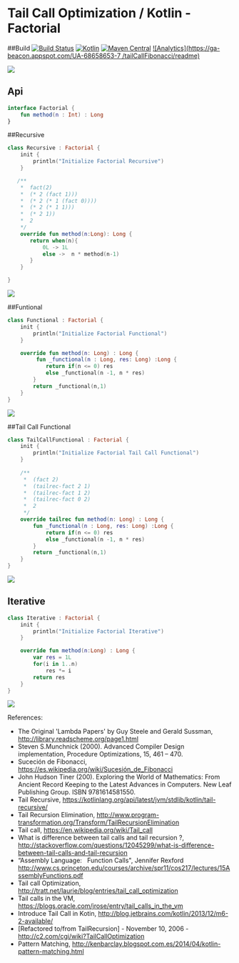 # Tail Call Optimization / Kotlin  -  Factorial

##Build
 [![Build Status](https://travis-ci.org/CodeNinjaResearch/tailCallFactorial.svg?branch=master)](https://travis-ci.org/CodeNinjaResearch/tailCallFactorial) [![Kotlin](https://img.shields.io/badge/Kotlin-1.0.0--beta--1038-blue.svg?plastic)](http://kotlinlang.org) [![Maven Central](https://maven-badges.herokuapp.com/maven-central/org.eluder.coveralls/coveralls-maven-plugin/badge.svg)](https://maven-badges.herokuapp.com/maven-central/org.eluder.coveralls/coveralls-maven-plugin/) [![Analytics](https://ga-beacon.appspot.com/UA-68658653-7
/tailCallFibonacci/readme)](https://github.com/igrigorik/ga-beacon)

![](http://i.imgur.com/H9YCv4d.png)

## Api
```kotlin
interface Factorial {
    fun method(n : Int) : Long
}
```


##Recursive
```kotlin
class Recursive : Factorial {
    init {
        println("Initialize Factorial Recursive")
    }

   /**
    *  fact(2)
    *  (* 2 (fact 1)))
    *  (* 2 (* 1 (fact 0))))
    *  (* 2 (* 1 1)))
    *  (* 2 1))
    *  2
    */
    override fun method(n:Long): Long {
       return when(n){
           0L -> 1L
           else ->  n * method(n-1)
       }
    }

}
```

![](http://i.imgur.com/2xvLINw.png)


##Funtional
```kotlin
class Functional : Factorial {
    init {
        println("Initialize Factorial Functional")
    }

    override fun method(n: Long) : Long {
         fun _functional(n : Long, res: Long) :Long {
            return if(n <= 0) res
            else _functional(n -1, n * res)
        }
        return _functional(n,1)
    }
}
```

![](http://i.imgur.com/p4nBgYk.png)


##Tail Call Functional
```kotlin
class TailCallFunctional : Factorial {                        
    init {                                                    
        println("Initialize Factorial Tail Call Functional")  
    }                                                         
                                                              
    /**                                                       
     *  (fact 2)                                              
     *  (tailrec-fact 2 1)                                    
     *  (tailrec-fact 1 2)                                    
     *  (tailrec-fact 0 2)                                    
     *  2                                                     
     */                                                       
    override tailrec fun method(n: Long) : Long {             
        fun _functional(n : Long, res: Long) :Long {          
            return if(n <= 0) res                             
            else _functional(n -1, n * res)                   
        }                                                     
        return _functional(n,1)                               
    }                                                         
}                                                             
```

![](http://i.imgur.com/AzKv99T.png)

## Iterative
```kotlin
class Iterative : Factorial {
    init {
        println("Initialize Factorial Iterative")
    }

    override fun method(n:Long) : Long {
        var res = 1L
        for(i in 1..n)
            res *= i
        return res
    }
}
```

![](http://i.imgur.com/nTMVgqM.pnghttp://i.imgur.com/p4nBgYk.png)


References:
* The Original 'Lambda Papers' by Guy Steele and Gerald Sussman, http://library.readscheme.org/page1.html
* Steven S.Munchnick (2000). Advanced Compiler Design implementation, Procedure Optimizations, 15, 461 – 470.
* Suceción de Fibonacci, https://es.wikipedia.org/wiki/Sucesión_de_Fibonacci
* John Hudson Tiner (200). Exploring the World of Mathematics: From Ancient Record Keeping to the Latest Advances in Computers. New Leaf Publishing Group. ISBN 9781614581550.
* Tail Recursive, https://kotlinlang.org/api/latest/jvm/stdlib/kotlin/tail-recursive/
* Tail Recursion Elimination, http://www.program-transformation.org/Transform/TailRecursionElimination
* Tail call, https://en.wikipedia.org/wiki/Tail_call 
* What is difference between tail calls and tail recursion ?, http://stackoverflow.com/questions/12045299/what-is-difference-between-tail-calls-and-tail-recursion
* “Assembly Language:   Function Calls", Jennifer Rexford http://www.cs.princeton.edu/courses/archive/spr11/cos217/lectures/15AssemblyFunctions.pdf
* Tail call Optimization, http://tratt.net/laurie/blog/entries/tail_call_optimization
* Tail calls in the VM, https://blogs.oracle.com/jrose/entry/tail_calls_in_the_vm
* Introduce Tail Call in Kotin, http://blog.jetbrains.com/kotlin/2013/12/m6-2-available/
* [Refactored to/from TailRecursion] - November 10, 2006 - http://c2.com/cgi/wiki?TailCallOptimization
* Pattern Matching, http://kenbarclay.blogspot.com.es/2014/04/kotlin-pattern-matching.html
